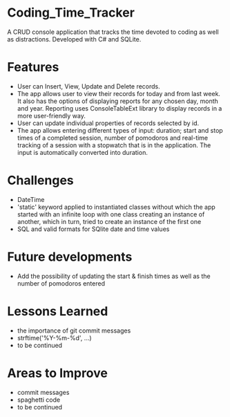 # Coding_Time_Tracker 
A CRUD console application that tracks the time devoted to coding as well as distractions. Developed with C# and SQLite. 

# Features  
* User can Insert, View, Update and Delete records. 
* The app allows user to view their records for today and from last week. It also has the options of displaying reports for any chosen day, month and year. Reporting uses ConsoleTableExt library to display records in a more user-friendly way.  
* User can update individual properties of records selected by id.  
* The app allows entering different types of input: duration; start and stop times of a completed session, number of pomodoros and real-time tracking of a session with a stopwatch that is in the application. The input is automatically converted into duration.  

# Challenges  
* DateTime  
* 'static' keyword applied to instantiated classes without which the app started with an infinite loop with one class creating an instance of another, which in turn, tried to create an instance of the first one  
* SQL and valid formats for SQlite date and time values

# Future developments
* Add the possibility of updating the start & finish times as well as the number of pomodoros entered

# Lessons Learned  
* the importance of git commit messages  
* strftime('%Y-%m-%d', ...)
* to be continued  

# Areas to Improve  
* commit messages
* spaghetti code
* to be continued  


